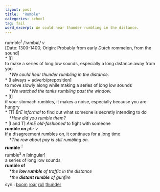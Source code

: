 ```yaml
---
layout: post
title:  "Rumble"
categories: school
tag: fail
word_excerpt: We could hear thunder rumbling in the distance.
---
```

<DIV style="MARGIN: 0px 0px 5px">rum<B>·</B>ble<SUP>1</SUP> /ˈrʌmbəl/ <I>v</I> <BR>[Date: 1300-1400; Origin: Probably from early <I>Dutch</I> rommelen, from the sound]<BR>* [I] <BR>to make a series of long low sounds, especially a long distance away from you<BR>　*<I>We could hear thunder rumbling in the distance.</I><BR>* [I always + adverb/preposition] <BR>to move slowly along while making a series of long low sounds<BR>　*<I>We watched the tanks rumbling past the window.</I><BR>* [I] <BR>if your stomach rumbles, it makes a noise, especially because you are hungry<BR>* [T] <I>BrE informal</I> to find out what someone is secretly intending to do<BR>　*<I>How did you rumble them?</I><BR>* [I and T] <I>AmE old-fashioned</I> to fight with someone<BR><B>rumble on</B> <I>phr v</I><BR>if a disagreement rumbles on, it continues for a long time<BR>　*<I>The row about pay is still rumbling on.</I></DIV>
<DIV style="COLOR: #808080; MARGIN: 0px 0px 5px; LINE-HEIGHT: normal"><SPAN style="FONT-SIZE: 10.5pt; COLOR: #000000; LINE-HEIGHT: normal"><B>rumble</B></SPAN> <SUP style="FONT-SIZE: 83%; LINE-HEIGHT: normal">2</SUP> </DIV>
<DIV style="MARGIN: 0px 0px 5px">rumble<SUP>2</SUP> <I>n</I> [singular] <BR>a series of long low sounds<BR><B>rumble of</B><BR>　*<I>the <B>low rumble</B> of traffic in the distance</I><BR>　*<I>the <B>distant rumble</B> of gunfire</I></DIV>
<DIV style="MARGIN: 0px 0px 5px">
<DIV style="MARGIN: 4px 0px">syn.: <A href="{{ site.baseurl }}/boom"><U>boom</U></A> <A href="{{ site.baseurl }}/roar"><U>roar</U></A> <A href="{{ site.baseurl }}/roll"><U>roll</U></A> <A href="{{ site.baseurl }}/thunder"><U>thunder</U></A></DIV></DIV>
